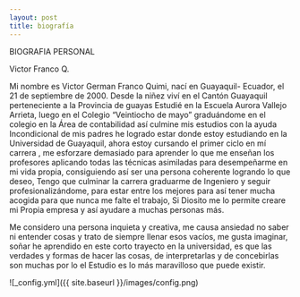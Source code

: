 ```yaml
---
layout: post
title: biografía
---
```


BIOGRAFIA 	PERSONAL

Victor Franco Q.



Mi nombre es Victor German Franco Quimi, nací en Guayaquil- Ecuador, el 21 de septiembre de 2000. Desde la niñez viví en el Cantón Guayaquil perteneciente a la Provincia de guayas Estudié en la Escuela Aurora Vallejo Arrieta, luego en el Colegio “Veintiocho de mayo” graduándome en el colegio  en la Área de contabilidad así culmine mis estudios con la ayuda Incondicional de mis padres he logrado estar donde estoy estudiando en la Universidad de Guayaquil, ahora estoy cursando el primer ciclo en mí carrera , me esforzare demasiado para aprender lo que me enseñan los profesores aplicando todas las técnicas asimiladas para desempeñarme en mi vida propia, consiguiendo así ser una persona coherente logrando lo que deseo, Tengo que culminar la carrera graduarme de Ingeniero y seguir profesionalizándome, para estar entre los mejores para así tener mucha acogida para que nunca me falte el trabajo, Si Diosito me lo permite creare mi Propia empresa y así ayudare a muchas personas más.

Me considero una persona inquieta y creativa, me causa ansiedad no saber ni entender cosas y trato de siempre llenar esos vacíos, me gusta imaginar, soñar he aprendido en este corto trayecto en la universidad, es que las verdades y formas de hacer las cosas, de interpretarlas y de concebirlas son muchas por lo el Estudio es lo más maravilloso que puede existir.


![_config.yml]({{ site.baseurl }}/images/config.png)

